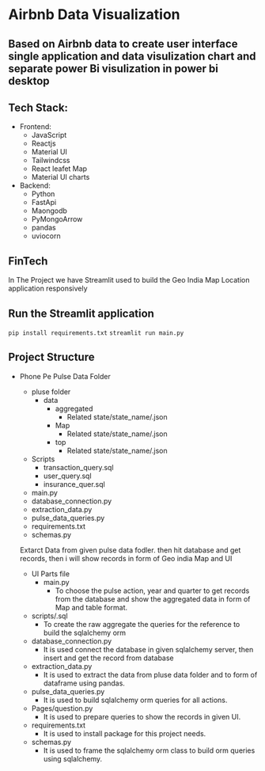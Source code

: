 # Airbnb Data Visualization
  ## Based on Airbnb data to create user interface single application and data visulization chart and separate power Bi visulization in power bi desktop 

## Tech Stack:
  - Frontend:
      - JavaScript
      - Reactjs
      - Material UI
      - Tailwindcss
      - React leafet Map
      - Material UI charts
  - Backend:
      - Python
      - FastApi
      - Maongodb
      - PyMongoArrow
      - pandas
      - uviocorn

## FinTech

In The Project we have Streamlit used to build the Geo India Map Location application responsively

## Run the Streamlit application
  `pip install requirements.txt`
  `streamlit run main.py`
## Project Structure
- Phone Pe Pulse Data Folder
  - pluse folder
      - data
        - aggregated
            - Related state/state_name/.json
        - Map
            - Related state/state_name/.json
        - top
            - Related state/state_name/.json
  - Scripts
      - transaction_query.sql
      - user_query.sql
      - insurance_quer.sql
  - main.py
  - database_connection.py
  - extraction_data.py
  - pulse_data_queries.py
  - requirements.txt
  - schemas.py
            
  Extarct Data from given pulse data fodler. then hit database and get records, then i will show records in form of Geo india Map and UI


  - UI Parts file
      - main.py
          - To choose the pulse action, year and quarter to get records from the database and show the aggregated data in form of Map and table format.
  - scripts/.sql
      - To create the raw aggregate the queries for the reference to build the sqlalchemy orm
  - database_connection.py
    - It is used connect the database in given sqlalchemy server, then insert and get the record from database
  - extraction_data.py
    - It is used to extract the data from pluse data folder and to form of dataframe using pandas.
  - pulse_data_queries.py
    - It is used to build sqlalchemy orm queries for all actions.
  - Pages/question.py
     - It is used to prepare queries to show the records in given UI.
  - requirements.txt
    - It is used to install package for this project needs.
  - schemas.py
    - It is used to frame the sqlalchemy orm class to build orm queries using sqlalchemy.
  
